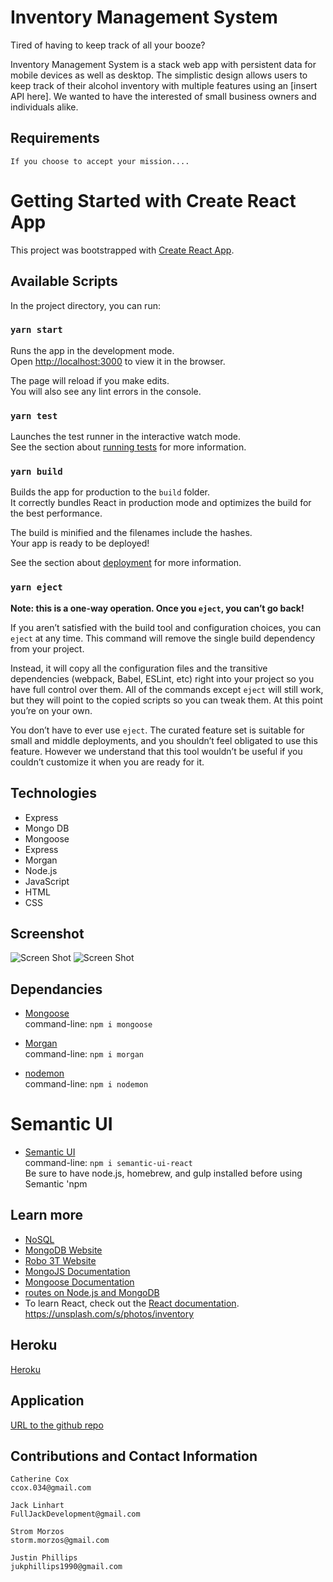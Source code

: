 # Inventory Management System

Tired of having to keep track of all your booze?

Inventory Management System is a stack web app with persistent data for mobile devices as well as desktop. The simplistic design allows users to keep track of their alcohol inventory with multiple features using an [insert API here]. We wanted to have the interested of small business owners and individuals alike.

## Requirements

<!-- ----------------------- -->

```
If you choose to accept your mission....

```

# Getting Started with Create React App

This project was bootstrapped with [Create React App](https://github.com/facebook/create-react-app).

## Available Scripts

In the project directory, you can run:

### `yarn start`

Runs the app in the development mode.\
Open [http://localhost:3000](http://localhost:3000) to view it in the browser.

The page will reload if you make edits.\
You will also see any lint errors in the console.

### `yarn test`

Launches the test runner in the interactive watch mode.\
See the section about [running tests](https://facebook.github.io/create-react-app/docs/running-tests) for more information.

### `yarn build`

Builds the app for production to the `build` folder.\
It correctly bundles React in production mode and optimizes the build for the best performance.

The build is minified and the filenames include the hashes.\
Your app is ready to be deployed!

See the section about [deployment](https://facebook.github.io/create-react-app/docs/deployment) for more information.

### `yarn eject`

**Note: this is a one-way operation. Once you `eject`, you can’t go back!**

If you aren’t satisfied with the build tool and configuration choices, you can `eject` at any time. This command will remove the single build dependency from your project.

Instead, it will copy all the configuration files and the transitive dependencies (webpack, Babel, ESLint, etc) right into your project so you have full control over them. All of the commands except `eject` will still work, but they will point to the copied scripts so you can tweak them. At this point you’re on your own.

You don’t have to ever use `eject`. The curated feature set is suitable for small and middle deployments, and you shouldn’t feel obligated to use this feature. However we understand that this tool wouldn’t be useful if you couldn’t customize it when you are ready for it.

## Technologies

<!-- ----------------------- -->

- Express
- Mongo DB
- Mongoose
- Express
- Morgan
- Node.js
- JavaScript
- HTML
- CSS

## Screenshot

<!-- ----------------------- -->

![Screen Shot](./assets/#.png)
![Screen Shot](./assets/#.png)

## Dependancies

<!-- ----------------------- -->

- [Mongoose](https://www.npmjs.com/package/mongoose)<br />
  command-line: `npm i mongoose`<br />

- [Morgan](https://www.npmjs.com/package/morgan)<br />
  command-line: `npm i morgan`<br />

- [nodemon](https://www.npmjs.com/package/nodemon)<br />
  command-line: `npm i nodemon`<br />

# Semantic UI

- [Semantic UI](https://semantic-ui.com/introduction/getting-started.html)<br />
  command-line: `npm i semantic-ui-react`<br />
  Be sure to have node.js, homebrew, and gulp installed before using Semantic
  'npm

## Learn more

- [NoSQL](https://en.wikipedia.org/wiki/NoSQL)
- [MongoDB Website](https://www.mongodb.com/)
- [Robo 3T Website](https://robomongo.org/download)
- [MongoJS Documentation](https://www.npmjs.com/package/mongojs)
- [Mongoose Documentation](http://mongoosejs.com/docs/guide.html)
- [routes on Node.js and MongoDB](https://www.geeksforgeeks.org/restfull-routes-on-node-js-and-mongodb/)
- To learn React, check out the [React documentation](https://reactjs.org/).
  https://unsplash.com/s/photos/inventory

## Heroku

<!-- ----------------------- -->

[Heroku](https://something.herokuapp.com)

## Application

<!-- ----------------------- -->

[URL to the github repo](https://github.com/iatenine/inventory-management-system)

## Contributions and Contact Information

<!-- ----------------------- -->

```
Catherine Cox
ccox.034@gmail.com

Jack Linhart
FullJackDevelopment@gmail.com

Strom Morzos
storm.morzos@gmail.com

Justin Phillips
jukphillips1990@gmail.com

```
